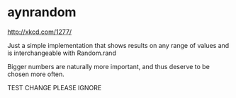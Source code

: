 aynrandom
=========

http://xkcd.com/1277/

Just a simple implementation that shows results on any range of values and is interchangeable with Random.rand

Bigger numbers are naturally more important, and thus deserve to be chosen more often.

TEST CHANGE PLEASE IGNORE
